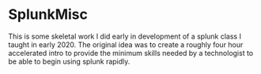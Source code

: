 # SplunkMisc
This is some skeletal work I did early in development of a splunk class I taught in early 2020. The original idea was to create a roughly four hour accelerated intro to provide the minimum skills needed by a technologist to be able to begin using splunk rapidly.
